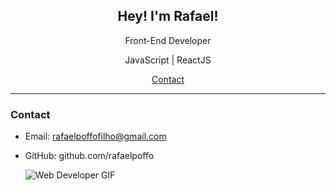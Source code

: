 <h2 align="center"> Hey! I'm Rafael!</h2>

<p align="center">Front-End Developer</p>
<p align="center">JavaScript | ReactJS</p>

<p align="center">
  <a href="#contact">Contact</a>
</p>

---



### Contact

- Email: rafaelpoffofilho@gmail.com
- GitHub: github.com/rafaelpoffo

  <img src="https://i.gifer.com/4j6o.mp4" alt="Web Developer GIF" />
